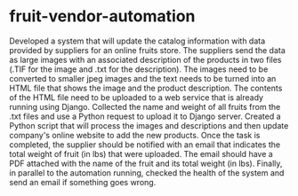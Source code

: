 # fruit-vendor-automation
Developed a system that will update the catalog information with data provided by suppliers for an online fruits store.
The suppliers send the data as large images with an associated description of the products in two files (.TIF for the image and .txt for the description).
The images need to be converted to smaller jpeg images and the text needs to be turned into an HTML file that shows the image and the product description.
The contents of the HTML file need to be uploaded to a web service that is already running using Django. 
Collected the name and weight of all fruits from the .txt files and use a Python request to upload it to Django server.
Created a Python script that will process the images and descriptions and then update company's online website to add the new products.
Once the task is completed, the supplier should be notified with an email that indicates the total weight of fruit (in lbs) that were uploaded.
The email should have a PDF attached with the name of the fruit and its total weight (in lbs).
Finally, in parallel to the automation running, checked the health of the system and send an email if something goes wrong.

